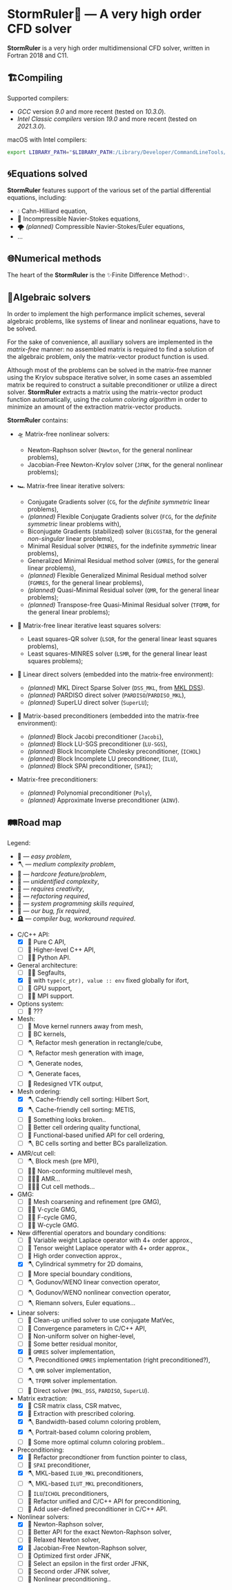 <!--=-=-=-=-=-=-=-=-=-=-=-=-=-=-=-=-=-=-=-=-=-=-=-=-=-=-=-=-=-=-=-->
# StormRuler🦜 — A very high order CFD solver
<!--=-=-=-=-=-=-=-=-=-=-=-=-=-=-=-=-=-=-=-=-=-=-=-=-=-=-=-=-=-=-=-->
**StormRuler** is a very high order multidimensional CFD solver, 
written in Fortran 2018 and C11.

<!----------------------------------------------------------------->
## 🏗Compiling
<!----------------------------------------------------------------->

Supported compilers:
* _GCC_ version _9.0_ and more recent 
  (tested on _10.3.0_).
* _Intel Classic compilers_ version _19.0_ and more recent
  (tested on _2021.3.0_).
<!--* _AMD AOCC_ version _3.1.0_ and more recent
  (tested on _3.1.0_).
* _PGI Compilers_ (from _NVIDIA HPC SDK_) version 21 and more recent 
  (tested on _21.07_).
* _NAG Fortran Compiler_ version 7.0 and more recent
  (tested on _7.0 build 7048_).-->

macOS with Intel compilers:
```zsh
export LIBRARY_PATH="$LIBRARY_PATH:/Library/Developer/CommandLineTools/SDKs/MacOSX.sdk/usr/lib"
```

<!----------------------------------------------------------------->
## 🌀Equations solved
<!----------------------------------------------------------------->
**StormRuler** features support of the various set of the
partial differential equations, including:
* 💧 Cahn-Hilliard equation,
* 🌊 Incompressible Navier-Stokes equations,
* 🌪 _(planned)_ Сompressible Navier-Stokes/Euler equations,
* ...

<!----------------------------------------------------------------->
## 🌐Numerical methods
<!----------------------------------------------------------------->
The heart of the **StormRuler** is the ✨Finite Difference Method✨.

<!----------------------------------------------------------------->
## 🌈Algebraic solvers
<!----------------------------------------------------------------->
In order to implement the high performance implicit schemes,
several algebraic problems, like systems of linear and nonlinear
equations, have to be solved.

For the sake of convenience, all auxiliary solvers are implemented 
in the _matrix-free_ manner: no assembled matrix is required to find 
a solution of the algebraic problem, only the matrix-vector product 
function is used.

Although most of the problems can be solved in the matrix-free 
manner using the Krylov subspace iterative solver, in some 
cases an assembled matrix be required to construct a suitable 
preconditioner or utilize a direct solver.
**StormRuler** extracts a matrix using the matrix-vector 
product function automatically, using the _column coloring algorithm_ 
in order to minimize an amount of the extraction matrix-vector 
products.

**StormRuler** contains:
- 🛸 Matrix-free nonlinear solvers:
  * Newton-Raphson solver 
    (`Newton`, for the general nonlinear problems),
  * Jacobian-Free Newton-Krylov solver 
    (`JFNK`, for the general nonlinear problems);

- 🏎 Matrix-free linear iterative solvers:
  * Conjugate Gradients solver 
    (`CG`, for the _definite symmetric_ linear problems),
  * _(planned)_ Flexible Conjugate Gradients solver 
    (`FCG`, for the _definite symmetric_ linear problems with),
  * Biconjugate Gradients (stabilized) solver
    (`BiCGSTAB`, for the general _non-singular_ linear problems),
  * Minimal Residual solver
    (`MINRES`, for the indefinite _symmetric_ linear problems),
  * Generalized Minimal Residual method solver
    (`GMRES`, for the general linear problems),
  * _(planned)_ Flexible Generalized Minimal Residual method solver
    (`FGMRES`, for the general linear problems),
  * _(planned)_ Quasi-Minimal Residual solver
    (`QMR`, for the general linear problems);
  * _(planned)_ Transpose-free Quasi-Minimal Residual solver
    (`TFQMR`, for the general linear problems);

- 🚜 Matrix-free linear iterative least squares solvers:
  * Least squares-QR solver
    (`LSQR`, for the general linear least squares problems),
  * Least squares-MINRES solver
    (`LSMR`, for the general linear least squares problems);

- 🚂 Linear direct solvers (embedded into the matrix-free environment):
  * _(planned)_ MKL Direct Sparse Solver 
    (`DSS_MKL`, from [MKL DSS](https://intel.ly/37N95pe)).
  * _(planned)_ PARDISO direct solver
    (`PARDISO`/`PARDISO_MKL`),
  * _(planned)_ SuperLU direct solver
    (`SuperLU`);

- 🚨 Matrix-based preconditioners (embedded into the matrix-free environment):
  * _(planned)_ Block Jacobi preconditioner
    (`Jacobi`),
  * _(planned)_ Block LU-SGS preconditioner
    (`LU-SGS`),
  * _(planned)_ Block Incomplete Cholesky preconditioner,
    (`ICHOL`)
  * _(planned)_ Block Incomplete LU preconditioner,
    (`ILU`),
  * _(planned)_ Block SPAI preconditioner,
    (`SPAI`);

- Matrix-free preconditioners:
  * _(planned)_ Polynomial preconditioner
    (`Poly`),
  * _(planned)_ Approximate Inverse preconditioner
    (`AINV`).

<!----------------------------------------------------------------->
## 🛤Road map
<!----------------------------------------------------------------->

Legend:
- 🧸 — _easy problem_,
- 🪓 — _medium complexity problem_,
- 🚬 — _hardcore feature/problem_,
- 🦜 — _unidentified complexity_,
- 💄 — _requires creativity_,
- 🧻 — _refactoring required_,
- 🐏 — _system programming skills required_,
- 🐞 — _our bug, fix required_,
- 🪦 — _compiler bug, workaround required_.

* C/C++ API:
  - [x] 🐏 Pure C API,
  - [ ] 🐏 Higher-level C++ API,
  - [ ] 🚬🐏 Python API.

* General architecture:
  - [ ] 🦜🐞 Segfaults,
  - [x] 🐞 with `type(c_ptr), value :: env` fixed globally for ifort,
  - [ ] 🚬 GPU support,
  - [ ] 🚬🚬 MPI support.

* Options system:
  - [ ] 💄 ???

* Mesh:
  - [ ] 🧸 Move kernel runners away from mesh,
  - [ ] 🧸 BC kernels,
  - [ ] 🪓 Refactor mesh generation in rectangle/cube,
  - [ ] 🪓 Refactor mesh generation with image,
  - [ ] 🪓 Generate nodes,
  - [ ] 🪓 Generate faces,
  - [ ] 🧸 Redesigned VTK output,

* Mesh ordering:
  - [x] 🪓 Cache-friendly cell sorting: Hilbert Sort,
  - [x] 🪓 Cache-friendly cell sorting: METIS,
  - [ ] 🐞 Something looks broken..
  - [ ] 🚬 Better cell ordering quality functional, 
  - [ ] 🧸 Functional-based unified API for cell ordering,
  - [ ] 🪓 BC cells sorting and better BCs parallelization.

* AMR/cut cell:
  - [ ] 🪓 Block mesh (pre MPI),
  - [ ] 🚬🚬 Non-conforming multilevel mesh,
  - [ ] 🚬🚬🚬 AMR...
  - [ ] 🚬🚬🚬 Cut cell methods...

* GMG:
  - [ ] 🚬 Mesh coarsening and refinement (pre GMG),
  - [ ] 🚬🚬 V-cycle GMG,
  - [ ] 🚬🚬 F-cycle GMG,
  - [ ] 🚬🚬 W-cycle GMG.

* New differential operators and boundary conditions:
  - [ ] 🧸 Variable weight Laplace operator with 4+ order approx.,
  - [ ] 🦜 Tensor weight Laplace operator with 4+ order approx.,
  - [ ] 🦜 High order convection approx.,
  - [x] 🪓 Cylindrical symmetry for 2D domains,
  - [ ] 💄 More special boundary conditions,
  - [ ] 🪓 Godunov/WENO linear convection operator,
  - [ ] 🪓 Godunov/WENO nonlinear convection operator,
  - [ ] 🪓 Riemann solvers, Euler equations...

* Linear solvers:
  - [ ] 🧻 Clean-up unified solver to use conjugate MatVec,
  - [ ] 🧻 Convergence parameters in C/C++ API,
  - [ ] 🧻 Non-uniform solver on higher-level,
  - [ ] 💄 Some better residual monitor,
  - [x] 🚬 `GMRES` solver implementation,
  - [ ] 🪓 Preconditioned `GMRES` implementation (right preconditioned?),
  - [ ] 🪓 `QMR` solver implementation,
  - [ ] 🪓 `TFQMR` solver implementation.
  - [ ] 🦜 Direct solver (`MKL_DSS`, `PARDISO`, `SuperLU`).

* Matrix extraction:
  - [x] 🧸 CSR matrix class, CSR matvec,
  - [x] 🧸 Extraction with prescribed coloring.
  - [x] 🪓 Bandwidth-based column coloring problem,
  - [x] 🪓 Portrait-based column coloring problem,
  - [ ] 🚬 Some more optimal column coloring problem..

* Preconditioning:
  - [x] 🧻 Refactor precondtioner from function pointer to class,
  - [ ] 🚬 `SPAI` preconditioner,
  - [x] 🪓 MKL-based `ILU0_MKL` preconditioners,
  - [ ] 🪓 MKL-based `ILUT_MKL` preconditioners,
  - [ ] 🚬 `ILU`/`ICHOL` preconditioners,
  - [ ] 🧻 Refactor unified and C/C++ API for preconditioning,
  - [ ] 🧸 Add user-defined preconditioner in C/C++ API.

* Nonlinear solvers:
  - [x] 🧸 Newton-Raphson solver,
  - [ ] 💄 Better API for the exact Newton-Raphson solver, 
  - [ ] 🦜 Relaxed Newton solver,
  - [x] 🧸 Jacobian-Free Newton-Raphson solver,
  - [ ] 🧻 Optimized first order JFNK,
  - [ ] 🧸 Select an epsilon in the first order JFNK,
  - [ ] 🧸 Second order JFNK solver,
  - [ ] 🦜 Nonlinear preconditioning..
